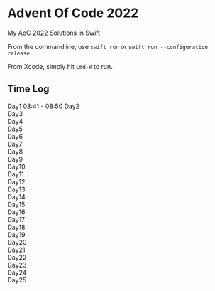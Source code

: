 # Advent Of Code 2022

My [AoC 2022](https://adventofcode.com/2022) Solutions in Swift

From the commandline, use `swift run` or `swift run --configuration release`

From Xcode, simply hit `Cmd-R` to run.

## Time Log

Day1  08:41 - 08:50
Day2  
Day3  
Day4  
Day5  
Day6  
Day7  
Day8  
Day9  
Day10  
Day11  
Day12  
Day13  
Day14  
Day15  
Day16  
Day17  
Day18  
Day19  
Day20  
Day21  
Day22  
Day23  
Day24  
Day25  

